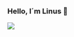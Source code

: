 ### Hello, I´m Linus 👋

![](https://estruyf-github.azurewebsites.net/api/VisitorHit?user=alfinusjonssonf&repo=github-visitors-badge&countColorcountColor&countColor=%237B1E7A)
